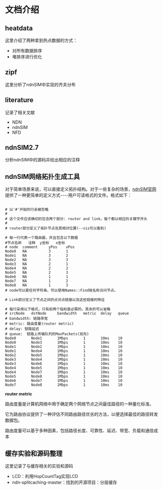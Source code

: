 # 文档介绍

## heatdata

这里介绍了两种拿到热点数据的方式：

+ 对所有数据排序
+ 堆排序进行优化

## zipf

这里分析了ndnSIM中实现的齐夫分布

## literature

记录了相关文献

+ NDN
+ ndnSIM
+ NFD

## ndnSIM2.7

分析ndnSIM中的源码并给出相应的注释

## ndnSIM网络拓扑生成工具

对于简单场景来说，可以直接定义拓扑结构。对于一些复杂的场景，[ndnSIM官网](https://ndnsim.net/current/)提供了一种更简单的定义方式----用户可读格式的文件。格式如下：

```

# 以'#'开始的行会被忽略
#
# 这个文件应该确切的包含两个部分: router and link。每个都以相应的关键字开头
#
# router部分定义了拓扑节点及其相对位置(--vis可以看到)

# 每一行代表一个路由器，并且包含以下数据
#节点名称	注释	y坐标	  x坐标
# node  comment     yPos    xPos
Node0   NA          3       1
Node1   NA          3       2
Node2   NA          3       3
Node3   NA          2       1
Node4   NA          2       2
Node5   NA          2       3
Node6   NA          1       1
Node7   NA          1       2
Node8   NA          1       3
# node可以是任何字符串。可以使用Names::Find按名称访问节点。

# Link部分定义了节点之间的点对点链接以及这些链接的特征

# 每行采用以下格式，只有前两个指标是必需的，其余的可以省略
# srcNode   dstNode     bandwidth   metric  delay   queue
# bandwidth: 链路带宽
# metric: 路由度量(router metric)
# delay: 链路延迟
# queue:  链路上传输队列的MaxPackets(双向)
Node0       Node1       1Mbps       1       10ms    10
Node0       Node3       1Mbps       1       10ms    10
Node1       Node2       1Mbps       1       10ms    10
Node1       Node4       1Mbps       1       10ms    10
Node2       Node5       1Mbps       1       10ms    10
Node3       Node4       1Mbps       1       10ms    10
Node3       Node6       1Mbps       1       10ms    10
Node4       Node5       1Mbps       1       10ms    10
Node4       Node7       1Mbps       1       10ms    10
Node5       Node8       1Mbps       1       10ms    10
Node6       Node7       1Mbps       1       10ms    10
Node7       Node8       1Mbps       1       10ms    10
```

**router metric**

路由度量是计算机网络中用于确定两个网络节点之间最佳路径的一种量化标准。

它为路由协议提供了一种评估不同路由路径优劣的方法，以便选择最佳的路径转发数据包。

路由度量可以基于多种因素，包括路径长度、可靠性、延迟、带宽、负载和通信成本



## 缓存实验和源码整理

这里记录了与缓存相关的实验和源码

+ LCD：利用HopCountTag实现LCD
+ ndn-splitcaching-master：找到的开源项目：分层缓存